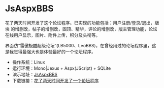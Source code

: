 # JsAspxBBS
花了两天时间开发了这个论坛程序。已实现的功能包括：用户注册/登录/退出，版块 的增删改，帖子的增删改，固顶、精华，评论的增删改，版主管理功能，论坛在线用户显示，图片、附件上传，积分及头衔等。

界面仿“雷傲极酷超级论坛”(LB5000、LeoBBS)，在曾经用过的论坛程序里，这是我觉得最强大也是体验最好的一个论坛程序。

* 操作系统：Linux
* 运行环境：Mono|Jexus + Aspx(JScript) + SQLite
* 演示地址：[JsAspxBBS](http://bbs.fengyun.org)
* 下载链接：[花了两天时间开发了一个论坛程序](http://bbs.fengyun.org/?r=topic/3)